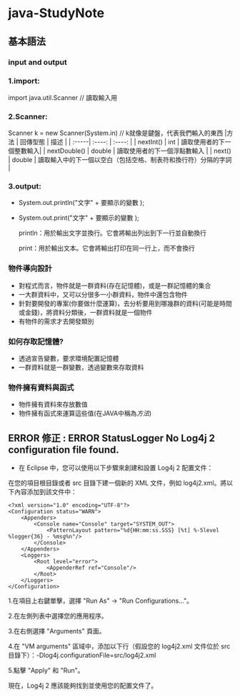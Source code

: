 # java-StudyNote

## 基本語法
### input and output
  ### 1.import:
  
  import java.util.Scanner  // 讀取輸入用
    
  ### 2.Scanner:
  
  Scanner k = new Scanner(System.in)  // k就像是鍵盤，代表我們輸入的東西
    |方法 | 回傳型態 | 描述 |
| :-----| :----: | :----: |
| nextInt() | int | 讀取使用者的下一個整數輸入|
| nextDouble() | double | 讀取使用者的下一個浮點數輸入 |
| next() | double | 讀取輸入中的下一個以空白（包括空格、制表符和換行符）分隔的字詞 |

  ### 3.output:
  * System.out.println("文字" + 要顯示的變數 ); 
  * System.out.print("文字" + 要顯示的變數 );


    
    println：用於輸出文字並換行。它會將輸出列出到下一行並自動換行

    print：用於輸出文本。它會將輸出打印在同一行上，而不會換行
    
### 物件導向設計
* 對程式而言，物件就是一群資料(存在記憶體)，或是一群記憶體的集合
* 一大群資料中，又可以分很多一小群資料，物件中還包含物件
* 針對要開發的專案(你要做什麼運算)，去分析要用到哪幾群的資料(可能是時間或金錢)，將資料分類後，一群資料就是一個物件
* 有物件的需求才去開發類別

### 如何存取記憶體? 
* 透過宣告變數，要求環境配置記憶體
* 一群資料就是一群變數，透過變數來存取資料
  
### 物件擁有資料與函式
* 物件擁有資料來存放數值
* 物件擁有函式來運算這些值(在JAVA中稱為*方法*)

## ERROR 修正 : ERROR StatusLogger No Log4j 2 configuration file found.
* 在 Eclipse 中，您可以使用以下步驟來創建和設置 Log4j 2 配置文件：

在您的項目根目錄或者 src 目錄下建一個新的 XML 文件，例如 log4j2.xml。將以下內容添加到該文件中：
```
<?xml version="1.0" encoding="UTF-8"?>
<Configuration status="WARN">
    <Appenders>
        <Console name="Console" target="SYSTEM_OUT">
            <PatternLayout pattern="%d{HH:mm:ss.SSS} [%t] %-5level %logger{36} - %msg%n"/>
        </Console>
    </Appenders>
    <Loggers>
        <Root level="error">
            <AppenderRef ref="Console"/>
        </Root>
    </Loggers>
</Configuration>
```

1.在項目上右鍵單擊，選擇 "Run As" -> "Run Configurations..."。

2.在左側列表中選擇您的應用程序。

3.在右側選擇 "Arguments" 頁面。

4.在 "VM arguments" 區域中，添加以下行（假設您的 log4j2.xml 文件位於 src 目錄下）：-Dlog4j.configurationFile=src/log4j2.xml

5.點擊 "Apply" 和 "Run"。

現在，Log4j 2 應該能夠找到並使用您的配置文件了。









